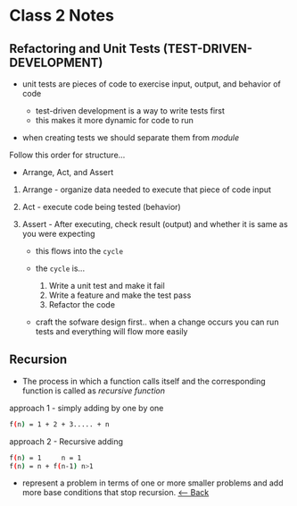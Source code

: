 # Class 2 Notes

## Refactoring and Unit Tests (TEST-DRIVEN-DEVELOPMENT)

- unit tests are pieces of code to exercise input, output, and behavior of code
    - test-driven development is a way to write tests first
    - this makes it more dynamic for code to run

- when creating tests we should separate them from *module*

Follow this order for structure...
- Arrange, Act, and Assert

1. Arrange - organize data needed to execute that piece of code input
2. Act - execute code being tested (behavior)
3. Assert - After executing, check result (output) and whether it is same as you were expecting

    - this flows into the `cycle`
    - the `cycle` is...
        1. Write a unit test and make it fail
        2. Write a feature and make the test pass
        3. Refactor the code

    - craft the sofware design first.. when a change occurs you can run tests and everything will flow more easily


## Recursion
- The process in which a function calls itself and the corresponding function is called as *recursive function*

approach 1 - simply adding by one by one
```bash
f(n) = 1 + 2 + 3..... + n
```
approach 2 - Recursive adding
```bash
f(n) = 1     n = 1
f(n) = n + f(n-1) n>1
```
- represent a problem in terms of one or more smaller problems and add more base conditions that stop recursion.
[<-- Back](README.md)